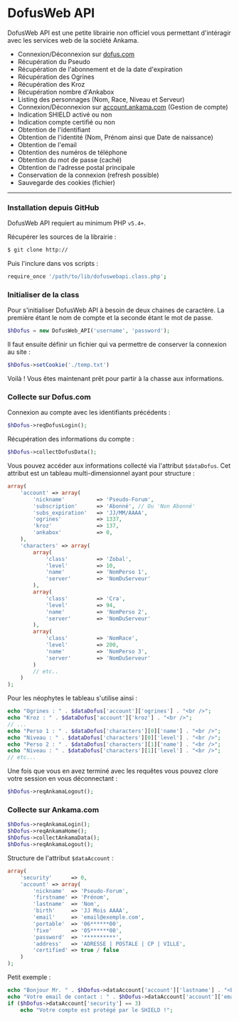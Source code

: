 # DofusWeb API

DofusWeb API est une petite librairie non officiel vous permettant d'intéragir avec les services web de la société Ankama.

* Connexion/Déconnexion sur [dofus.com](http://dofus.com/fr)
* Récupération du Pseudo
* Récupération de l'abonnement et de la date d'expiration
* Récupération des Ogrines
* Récupération des Kroz
* Récupération nombre d'Ankabox
* Listing des personnages (Nom, Race, Niveau et Serveur)
* Connexion/Déconnexion sur [account.ankama.com](https://account.ankama.com) (Gestion de compte)
* Indication SHIELD activé ou non
* Indication compte certifié ou non
* Obtention de l'identifiant
* Obtention de l'identité (Nom, Prénom ainsi que Date de naissance)
* Obtention de l'email
* Obtention des numéros de téléphone
* Obtention du mot de passe (caché)
* Obtention de l'adresse postal principale
* Conservation de la connexion (refresh possible)
* Sauvegarde des cookies (fichier)

---

### Installation depuis GitHub
DofusWeb API requiert au minimum PHP `v5.4+`.

Récupérer les sources de la librairie :

```bash
$ git clone http:// 
```

Puis l'inclure dans vos scripts :

```bash
require_once '/path/to/lib/dofuswebapi.class.php';
```

### Initialiser de la class

Pour s'initialiser DofusWeb API à besoin de deux chaines de caractère. La première étant le nom de compte et la seconde étant le mot de passe.

```php
$hDofus = new DofusWeb_API('username', 'password');
```

Il faut ensuite définir un fichier qui va permettre de conserver la connexion au site :

```php
$hDofus->setCookie('./temp.txt')
```

Voilà ! Vous êtes maintenant prêt pour partir à la chasse aux informations. 

### Collecte sur Dofus.com

Connexion au compte avec les identifiants précédents :

```php
$hDofus->reqDofusLogin();
```

Récupération des informations du compte :

```php
$hDofus->collectDofusData();
```

Vous pouvez accéder aux informations collecté via l'attribut `$dataDofus`. Cet attribut est un tableau multi-dimensionnel ayant pour structure :

```php
array(
	'account' => array(
		'nickname' 			=> 'Pseudo-Forum',
		'subscription' 		=> 'Abonné', // Ou 'Non Abonné'
		'subs_expiration' 	=> 'JJ/MM/AAAA',
		'ogrines' 			=> 1337,
		'kroz' 				=> 137,
		'ankabox' 			=> 0,
	),
	'characters' => array(
		array(
			'class'			=> 'Zobal',
			'level'			=> 10,
			'name' 			=> 'NomPerso 1',
			'server'		=> 'NomDuServeur'
		),
		array(
			'class'			=> 'Cra',
			'level'			=> 94,
			'name' 			=> 'NomPerso 2',
			'server'		=> 'NomDuServeur'
		),
		array(
			'class'			=> 'NomRace',
			'level'			=> 200,
			'name' 			=> 'NomPerso 3',
			'server'		=> 'NomDuServeur'
		)
		// etc..
	)
);
```

Pour les néophytes le tableau s'utilise ainsi :

```php
echo "Ogrines : " . $dataDofus['account']['ogrines'] . "<br />";
echo "Kroz : " . $dataDofus['account']['kroz'] . "<br />";
// ...
echo "Perso 1 : " . $dataDofus['characters'][0]['name'] . "<br />";
echo "Niveau : " . $dataDofus['characters'][0]['level'] . "<br />";
echo "Perso 2 : " . $dataDofus['characters'][1]['name'] . "<br />";
echo "Niveau : " . $dataDofus['characters'][1]['level'] . "<br />";
// etc...
```

Une fois que vous en avez terminé avec les requêtes vous pouvez clore votre session en vous déconnectant :

```php
$hDofus->reqAnkamaLogout();
```

### Collecte sur Ankama.com

```php
$hDofus->reqAnkamaLogin();
$hDofus->reqAnkamaHome();
$hDofus->collectAnkamaData();
$hDofus->reqAnkamaLogout();
```

Structure de l'attribut `$dataAccount` :

```php
array(
	'security' 		=> 0,
  	'account' => array(
     	'nickname' 	=> 'Pseudo-Forum',
     	'firstname' => 'Prénom',
     	'lastname' 	=> 'Nom',
     	'birth' 	=> 'JJ Mois AAAA',
     	'email' 	=> 'email@exemple.com',
     	'portable' 	=> '06******00',
     	'fixe' 		=> '05******00',
     	'password' 	=> '**********',
     	'address' 	=> 'ADRESSE | POSTALE | CP | VILLE',
     	'certified' => true / false
    )
);
```

Petit exemple :

```php
echo "Bonjour Mr. " . $hDofus->dataAccount['account']['lastname'] . "<br />";
echo "Votre email de contact : " . $hDofus->dataAccount['account']['email'] . "<br />";
if ($hDofus->dataAccount['security'] == 3)
	echo "Votre compte est protégé par le SHIELD !";
```
